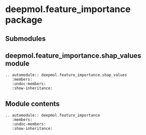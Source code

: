 # deepmol.feature_importance package

## Submodules

## deepmol.feature_importance.shap_values module

```{eval-rst}
.. automodule:: deepmol.feature_importance.shap_values
   :members:
   :undoc-members:
   :show-inheritance:
```

## Module contents

```{eval-rst}
.. automodule:: deepmol.feature_importance
   :members:
   :undoc-members:
   :show-inheritance:
```
